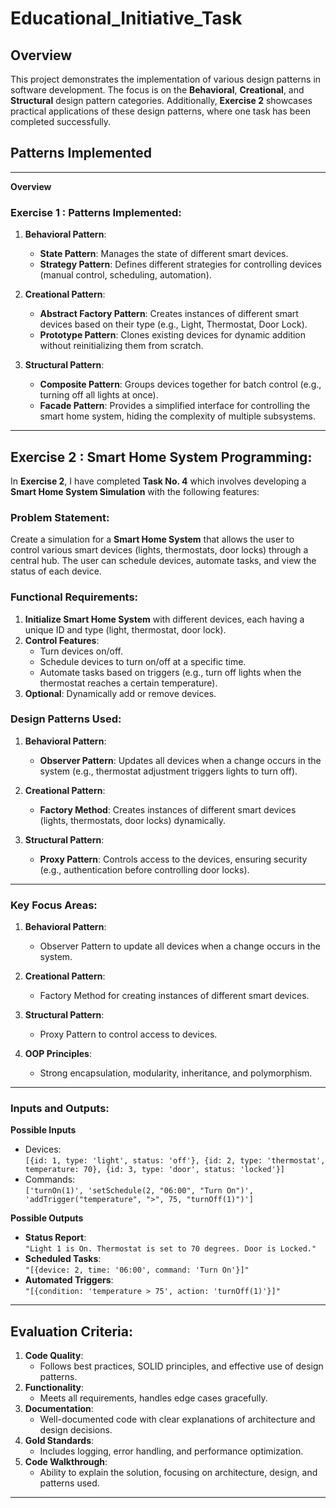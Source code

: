﻿# Educational_Initiative_Task


## Overview

This project demonstrates the implementation of various design patterns in software development. The focus is on the **Behavioral**, **Creational**, and **Structural** design pattern categories. Additionally, **Exercise 2** showcases practical applications of these design patterns, where one task has been completed successfully.

## Patterns Implemented

---

**Overview**


### Exercise 1 : Patterns Implemented:
1. **Behavioral Pattern**:  
   - **State Pattern**: Manages the state of different smart devices.  
   - **Strategy Pattern**: Defines different strategies for controlling devices (manual control, scheduling, automation).  

2. **Creational Pattern**:  
   - **Abstract Factory Pattern**: Creates instances of different smart devices based on their type (e.g., Light, Thermostat, Door Lock).  
   - **Prototype Pattern**: Clones existing devices for dynamic addition without reinitializing them from scratch.  

3. **Structural Pattern**:  
   - **Composite Pattern**: Groups devices together for batch control (e.g., turning off all lights at once).  
   - **Facade Pattern**: Provides a simplified interface for controlling the smart home system, hiding the complexity of multiple subsystems.  

---

## Exercise 2 : Smart Home System Programming:

In **Exercise 2**, I have completed **Task No. 4** which involves developing a **Smart Home System Simulation** with the following features:

### Problem Statement:
Create a simulation for a **Smart Home System** that allows the user to control various smart devices (lights, thermostats, door locks) through a central hub. The user can schedule devices, automate tasks, and view the status of each device.

### Functional Requirements:
1. **Initialize Smart Home System** with different devices, each having a unique ID and type (light, thermostat, door lock).
2. **Control Features**:
   - Turn devices on/off.
   - Schedule devices to turn on/off at a specific time.
   - Automate tasks based on triggers (e.g., turn off lights when the thermostat reaches a certain temperature).
3. **Optional**: Dynamically add or remove devices.

### Design Patterns Used:
1. **Behavioral Pattern**:
   - **Observer Pattern**: Updates all devices when a change occurs in the system (e.g., thermostat adjustment triggers lights to turn off).

2. **Creational Pattern**:
   - **Factory Method**: Creates instances of different smart devices (lights, thermostats, door locks) dynamically.

3. **Structural Pattern**:
   - **Proxy Pattern**: Controls access to the devices, ensuring security (e.g., authentication before controlling door locks).

---

### Key Focus Areas:
1. **Behavioral Pattern**: 
   - Observer Pattern to update all devices when a change occurs in the system.
   
2. **Creational Pattern**: 
   - Factory Method for creating instances of different smart devices.
   
3. **Structural Pattern**: 
   - Proxy Pattern to control access to devices.

4. **OOP Principles**: 
   - Strong encapsulation, modularity, inheritance, and polymorphism.

---

### Inputs and Outputs:

**Possible Inputs**  
- Devices:  
  `[{id: 1, type: 'light', status: 'off'}, {id: 2, type: 'thermostat', temperature: 70}, {id: 3, type: 'door', status: 'locked'}]`  
- Commands:  
  `['turnOn(1)', 'setSchedule(2, "06:00", "Turn On")', 'addTrigger("temperature", ">", 75, "turnOff(1)")']`

**Possible Outputs**  
- **Status Report**:  
  `"Light 1 is On. Thermostat is set to 70 degrees. Door is Locked."`  
- **Scheduled Tasks**:  
  `"[{device: 2, time: '06:00', command: 'Turn On'}]"`  
- **Automated Triggers**:  
  `"[{condition: 'temperature > 75', action: 'turnOff(1)'}]"`

---

## Evaluation Criteria:

1. **Code Quality**:  
   - Follows best practices, SOLID principles, and effective use of design patterns.
2. **Functionality**:  
   - Meets all requirements, handles edge cases gracefully.
3. **Documentation**:  
   - Well-documented code with clear explanations of architecture and design decisions.
4. **Gold Standards**:  
   - Includes logging, error handling, and performance optimization.
5. **Code Walkthrough**:  
   - Ability to explain the solution, focusing on architecture, design, and patterns used.

---


